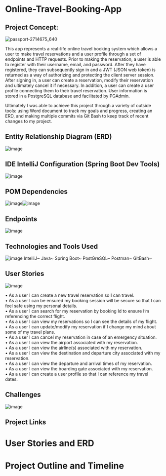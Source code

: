 # Online-Travel-Booking-App
## Project Concept:

![passport-2714675_640](https://user-images.githubusercontent.com/94870846/152490274-15546bcf-cf8a-454a-b6e1-373370af1cbe.jpg)

This app represents a real-life online travel booking system which allows a user to make travel reservations and a user profile through a set of endpoints and HTTP requests. Prior to making the reservation, a user is able to register with their username, email, and password.  After they have registered, they can subsequently sign in and a JWT (JSON web token) is returned as a way of authorizing and protecting the client server session. After signing in, a user can create a reservation, modify their reservation and ultimately cancel it if necessary.  In addition, a user can create a user profile connecting them to their travel reservation.  User information is stored in a PostgreSQL database and facilitated by PGAdmin.  

Ultimately I was able to achieve this project through a variety of outside tools: using Word document to track my goals and progress, creating an ERD, and making multiple commits via Git Bash to keep track of recent changes to my project.

## Entity Relationship Diagram (ERD)

![image](https://user-images.githubusercontent.com/94870846/152490521-48faabdd-4f3b-4799-afd7-7f6fd64376df.png)

## IDE IntelliJ Configuration (Spring Boot Dev Tools)

![image](https://user-images.githubusercontent.com/94870846/152491284-2918e2e0-33c6-4dc7-bdae-f33edebd4e5c.png)

## POM Dependencies

![image](https://user-images.githubusercontent.com/94870846/152493122-c6563368-462a-4bfa-aff1-8517cff00ab5.png)![image](https://user-images.githubusercontent.com/94870846/152492518-c14b4795-4e6c-427c-9920-a14c270468e5.png)

## Endpoints

![image](https://user-images.githubusercontent.com/94870846/152493185-f16ea30b-9139-4959-aad6-c937600c4a42.png)

## Technologies and Tools Used

![image](https://user-images.githubusercontent.com/94870846/152493640-cd82f4c2-7a41-4007-9799-7237cdcf60cb.png)
IntelliJ~
Java~
Spring Boot~
PostGreSQL~
Postman~
GitBash~

## User Stories

![image](https://user-images.githubusercontent.com/94870846/152494729-699a44be-502e-4648-88b4-107e2e80002e.png)

•	As a user I can create a new travel reservation so I can travel. <br />
•	As a user I can be ensured my booking session will be secure so that I can feel safe using my personal details.  <br />
•	As a user I can search for my reservation by booking Id to ensure I’m referencing the correct flight.  <br />
•	As a user I can view my reservations so I can see the details of my flight.  <br />
•	As a user I can update/modify my reservation if I change my mind about some of my travel plans.  <br />
•	As a user I can cancel my reservation in case of an emergency situation.  <br />
•	As a user I can view the airport associated with my reservation.  <br />
•	As a user I can view the airline(s) associated with my reservation.  <br />
•	As a user I can view the destination and departure city associated with my reservation.  <br />
•	As a user I can view the departure and arrival times of my reservation.  <br />
•	As a user I can view the boarding gate associated with my reservation. <br />
•	As a user I can create a user profile so that I can reference my travel dates. <br />

## Challenges

![image](https://user-images.githubusercontent.com/94870846/152495215-90a3a232-2105-42fd-9a70-9d169a3ca08e.png)


## Project Links

# User Stories and ERD

# Project Outline and Timeline





